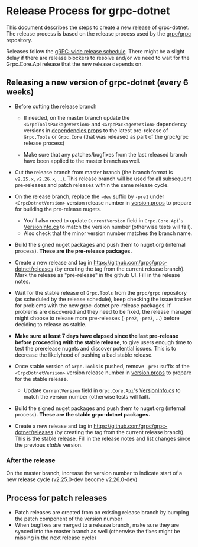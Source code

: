 # Release Process for grpc-dotnet

This document describes the steps to create a new release of grpc-dotnet.
The release process is based on the release process used by the [grpc/grpc](https://github.com/grpc/grpc) repository.

Releases follow the [gRPC-wide release schedule](https://github.com/grpc/grpc/blob/master/doc/grpc_release_schedule.md).
There might be a slight delay if there are release blockers to resolve and/or we need to wait for the Grpc.Core.Api 
release that the new release depends on.

## Releasing a new version of grpc-dotnet (every 6 weeks)

- Before cutting the release branch
    - If needed, on the master branch update the `<GrpcToolsPackageVersion>` and `<GrpcPackageVersion>` dependency versions in [dependencies.props](https://github.com/grpc/grpc-dotnet/blob/master/build/dependencies.props)
      to the latest pre-release of `Grpc.Tools` or `Grpc.Core` (that was released as part of the grpc/grpc release process) 
    
    - Make sure that any patches/bugfixes from the last released branch have been applied to the master branch as well.

- Cut the release branch from master branch  (the branch format is `v2.25.x`, `v2.26.x`, ...).
  This release branch will be used for all subsequent pre-releases and patch releases within the same release cycle.

- On the release branch, replace the `-dev` suffix by `-pre1` under `<GrpcDotnetVersion>` version release number in [version.props](https://github.com/grpc/grpc-dotnet/blob/master/build/version.props)
  to prepare for building the pre-release nugets.
    - You'll also need to update `CurrentVersion` field in `Grpc.Core.Api`'s [VersionInfo.cs](https://github.com/grpc/grpc-dotnet/blob/6bbbf3627797ad8f787eced10b0e548cfd9ece15/src/Grpc.Core.Api/VersionInfo.cs#L44) to match the version number (otherwise tests will fail).
    - Also check that the minor version number matches the branch name.

- Build the signed nuget packages and push them to nuget.org (internal process). **These are the pre-release packages.**

- Create a new release and tag in https://github.com/grpc/grpc-dotnet/releases (by creating the tag from the current release branch).
  Mark the release as "pre-release" in the github UI. Fill in the release notes.

- Wait for the stable release of `Grpc.Tools` from the `grpc/grpc` repository (as scheduled by the release schedule), keep checking the issue tracker for problems with the new grpc-dotnet pre-release packages.
  If problems are discovered and they need to be fixed, the release manager might choose to release more pre-releases (`-pre2`, `-pre3`, ...) before deciding to release as stable.
  
- **Make sure at least 7 days have elapsed since the last pre-release before proceeding with the stable release**, to give users enough time to test the prerelease nugets and discover potential issues. This is to decrease the likelyhood of pushing a bad stable release.

- Once stable version of `Grpc.Tools` is pushed, remove `-pre1` suffix of the `<GrpcDotnetVersion>` version release number in [version.props](https://github.com/grpc/grpc-dotnet/blob/master/build/version.props) to prepare for the stable release.
   
   - Update `CurrentVersion` field in `Grpc.Core.Api`'s [VersionInfo.cs](https://github.com/grpc/grpc-dotnet/blob/6bbbf3627797ad8f787eced10b0e548cfd9ece15/src/Grpc.Core.Api/VersionInfo.cs#L44) to match the version number (otherwise tests will fail).

- Build the signed nuget packages and push them to nuget.org (internal process). **These are the stable grpc-dotnet packages.**

- Create a new release and tag in https://github.com/grpc/grpc-dotnet/releases (by creating the tag from the current release branch).
  This is the stable release. Fill in the release notes and list changes since the previous _stable_ version.

### After the release

On the master branch, increase the version number to indicate start of a new release cycle (v2.25.0-dev become v2.26.0-dev)

## Process for patch releases

- Patch releases are created from an existing release branch by bumping the patch component of the version number
- When bugfixes are merged to a release branch, make sure they are synced into the master branch as well (otherwise the fixes might be missing in the next release cycle)
